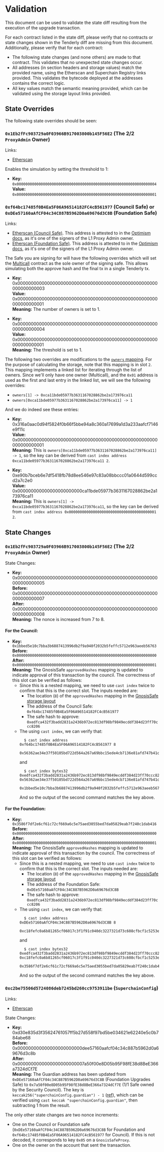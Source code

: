 # Validation

This document can be used to validate the state diff resulting from the execution of the upgrade
transaction.

For each contract listed in the state diff, please verify that no contracts or state changes shown in the Tenderly diff are missing from this document. Additionally, please verify that for each contract:

- The following state changes (and none others) are made to that contract. This validates that no unexpected state changes occur.
- All addresses (in section headers and storage values) match the provided name, using the Etherscan and Superchain Registry links provided. This validates the bytecode deployed at the addresses contains the correct logic.
- All key values match the semantic meaning provided, which can be validated using the storage layout links provided.

## State Overrides

The following state overrides should be seen:

### `0x1Eb2fFc903729a0F03966B917003800b145F56E2` (The 2/2 `ProxyAdmin` Owner)

Links:
- [Etherscan](https://sepolia.etherscan.io/address/0x1Eb2fFc903729a0F03966B917003800b145F56E2)

Enables the simulation by setting the threshold to 1:

- **Key:** `0x0000000000000000000000000000000000000000000000000000000000000004` <br/>
  **Value:** `0x0000000000000000000000000000000000000000000000000000000000000001`

### `0xf64bc17485f0B4Ea5F06A96514182FC4cB561977` (Council Safe) or `0xDEe57160aAfCF04c34C887B5962D0a69676d3C8B` (Foundation Safe)

Links:
- [Etherscan (Council Safe)](https://sepolia.etherscan.io/address/0xf64bc17485f0B4Ea5F06A96514182FC4cB561977). This address is attested to in the [Optimism docs](https://docs.optimism.io/chain/security/privileged-roles#l1-proxy-admin), as it's one of the signers of the L1 Proxy Admin owner.
- [Etherscan (Foundation Safe)](https://sepolia.etherscan.io/address/0xDEe57160aAfCF04c34C887B5962D0a69676d3C8B). This address is attested to in the [Optimism docs](https://docs.optimism.io/chain/security/privileged-roles#l1-proxy-admin), as it's one of the signers of the L1 Proxy Admin owner.

The Safe you are signing for will have the following overrides which will set the [Multicall](https://sepolia.etherscan.io/address/0xca11bde05977b3631167028862be2a173976ca11#code) contract as the sole owner of the signing safe. This allows simulating both the approve hash and the final tx in a single Tenderly tx.

- **Key:** 0x0000000000000000000000000000000000000000000000000000000000000003 <br/>
  **Value:** 0x0000000000000000000000000000000000000000000000000000000000000001 <br/>
  **Meaning:** The number of owners is set to 1.

- **Key:** 0x0000000000000000000000000000000000000000000000000000000000000004 <br/>
  **Value:** 0x0000000000000000000000000000000000000000000000000000000000000001 <br/>
  **Meaning:** The threshold is set to 1.

The following two overrides are modifications to the [`owners` mapping](https://github.com/safe-global/safe-contracts/blob/v1.4.0/contracts/libraries/SafeStorage.sol#L15). For the purpose of calculating the storage, note that this mapping is in slot `2`.
This mapping implements a linked list for iterating through the list of owners. Since we'll only have one owner (Multicall), and the `0x01` address is used as the first and last entry in the linked list, we will see the following overrides:
- `owners[1] -> 0xca11bde05977b3631167028862be2a173976ca11`
- `owners[0xca11bde05977b3631167028862be2a173976ca11] -> 1`

And we do indeed see these entries:

- **Key:** 0x316a0aac0d94f5824f0b66f5bbe94a8c360a17699a1d3a233aafcf7146e9f11c <br/>
  **Value:** 0x0000000000000000000000000000000000000000000000000000000000000001 <br/>
  **Meaning:** This is `owners[0xca11bde05977b3631167028862be2a173976ca11] -> 1`, so the key can be
    derived from `cast index address 0xca11bde05977b3631167028862be2a173976ca11 2`.

- **Key:** 0xe90b7bceb6e7df5418fb78d8ee546e97c83a08bbccc01a0644d599ccd2a7c2e0 <br/>
  **Value:** 0x000000000000000000000000ca11bde05977b3631167028862be2a173976ca11 <br/>
  **Meaning:** This is `owners[1] -> 0xca11bde05977b3631167028862be2a173976ca11`, so the key can be
    derived from `cast index address 0x0000000000000000000000000000000000000001 2`.

## State Changes

### `0x1Eb2fFc903729a0F03966B917003800b145F56E2` (The 2/2 `ProxyAdmin` Owner)

State Changes:

- **Key:** 0x0000000000000000000000000000000000000000000000000000000000000005 <br/>
  **Before:** 0x0000000000000000000000000000000000000000000000000000000000000007 <br/>
  **After:** 0x0000000000000000000000000000000000000000000000000000000000000008 <br/>
  **Meaning:** The nonce is increased from 7 to 8.

#### For the Council:

- **Key:** `0x1bbed5e10c7bba3b6887413996db2f9a940f2032b5feffc5712e963aeeb56763` <br/>
  **Before:** `0x0000000000000000000000000000000000000000000000000000000000000000`<br/>
  **After:** `0x0000000000000000000000000000000000000000000000000000000000000001` <br/>
  **Meaning:** The GnosisSafe `approvedHashes` mapping is updated to indicate approval of this transaction by the council. The correctness of this slot can be verified as follows:
    - Since this is a nested mapping, we need to use `cast index` twice to confirm that this is the correct slot. The inputs needed are:
      - The location (`8`) of the `approvedHashes` mapping in the [GnosisSafe storage layout](https://github.com/safe-global/safe-contracts/blob/v1.4.0/contracts/libraries/SafeStorage.sol#L23)
      - The address of the Council Safe: `0xf64bc17485f0B4Ea5F06A96514182FC4cB561977`
      - The safe hash to approve: `0xedfca432f3badd2831a2436b972ec813df98bf9849ecddf384d23ff70ccc8206`
    - The using `cast index`, we can verify that:
      ```shell
        $ cast index address 0xf64bc17485f0B4Ea5F06A96514182FC4cB561977 8
        0x56362ae34e37f50105bd722d564a267a69bbc15ede4cb7136e81afd747b41c4d
        ```
        and
      ```shell
        $ cast index bytes32 0xedfca432f3badd2831a2436b972ec813df98bf9849ecddf384d23ff70ccc8206 0x56362ae34e37f50105bd722d564a267a69bbc15ede4cb7136e81afd747b41c4d
        0x1bbed5e10c7bba3b6887413996db2f9a940f2032b5feffc5712e963aeeb56763
        ```
      And so the output of the second command matches the key above.

#### For the Foundation:

- **Key:** `0x3586f7df2e6cf61c72cf669a6c5e75aed3055bed7da05829eab7f240c1dab416` <br/>
  **Before:** `0x0000000000000000000000000000000000000000000000000000000000000000`<br/>
  **After:** `0x0000000000000000000000000000000000000000000000000000000000000001` <br/>
  **Meaning:** The GnosisSafe `approvedHashes` mapping is updated to indicate approval of this transaction by the council. The correctness of this slot can be verified as follows:
    - Since this is a nested mapping, we need to use `cast index` twice to confirm that this is the correct slot. The inputs needed are:
      - The location (`8`) of the `approvedHashes` mapping in the [GnosisSafe storage layout](https://github.com/safe-global/safe-contracts/blob/v1.4.0/contracts/libraries/SafeStorage.sol#L23)
      - The address of the Foundation Safe: `0xDEe57160aAfCF04c34C887B5962D0a69676d3C8B`
      - The safe hash to approve: `0xedfca432f3badd2831a2436b972ec813df98bf9849ecddf384d23ff70ccc8206`
    - The using `cast index`, we can verify that:
      ```shell
        $ cast index address 0xDEe57160aAfCF04c34C887B5962D0a69676d3C8B 8
        0xc18fefc0a6b81265cf06017c3f1f91c040dc3227321d73c608cfbcf1c5253e5c
      ```
      and
      ```shell
        $ cast index bytes32 0xedfca432f3badd2831a2436b972ec813df98bf9849ecddf384d23ff70ccc8206 0xc18fefc0a6b81265cf06017c3f1f91c040dc3227321d73c608cfbcf1c5253e5c
        0x3586f7df2e6cf61c72cf669a6c5e75aed3055bed7da05829eab7f240c1dab416
      ```
      And so the output of the second command matches the key above.

### `0xc2be75506d5724086deb7245bd260cc9753911be` (`SuperchainConfig`)

Links:
- [Etherscan](https://sepolia.etherscan.io/address/0xc2be75506d5724086deb7245bd260cc9753911be)

State Changes:

- **Key:** 0xd30e835d3f35624761057ff5b27d558f97bd5be034621e62240e5c0b784abe68<br/>
  **Before:** 0x000000000000000000000000dee57160aafcf04c34c887b5962d0a69676d3c8b<br/>
  **After:** 0x0000000000000000000000007a50f00e8D05b95F98fE38d8BeE366a7324dCf7E<br/>
  **Meaning:** The Guardian address has been updated from `0xDEe57160aAfCF04c34C887B5962D0a69676d3C8B` (Foundation Upgrades Safe) to `0x7a50f00e8D05b95F98fE38d8BeE366a7324dCf7E` (1/1 Safe owned by the Security Council).
    The key is `keccak256("superchainConfig.guardian") - 1` ([ref](https://github.com/ethereum-optimism/optimism/blob/maur/sepolia-council/packages/contracts-bedrock/src/L1/SuperchainConfig.sol#L23)),
    which can be verified using `cast keccak "superchainConfig.guardian"`, then subtracting 1 from the result.

The only other state changes are two nonce increments:

- One on the Council or Foundation safe (`0xDEe57160aAfCF04c34C887B5962D0a69676d3C8B` for Foundation and `0xf64bc17485f0B4Ea5F06A96514182FC4cB561977` for Council). If this is not decoded, it corresponds to key `0x05` on a `GnosisSafeProxy`.
- One on the owner on the account that sent the transaction.
